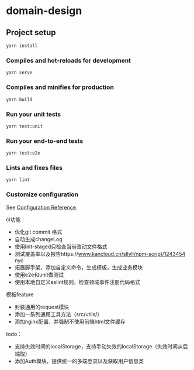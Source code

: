# domain-design

## Project setup
```
yarn install
```

### Compiles and hot-reloads for development
```
yarn serve
```

### Compiles and minifies for production
```
yarn build
```

### Run your unit tests
```
yarn test:unit
```

### Run your end-to-end tests
```
yarn test:e2e
```

### Lints and fixes files
```
yarn lint
```

### Customize configuration
See [Configuration Reference](https://cli.vuejs.org/config/).


ci功能：
- 优化git commit 格式
- 自动生成changeLog
- 使用lint-staged只检查当前改动文件格式
- 测试覆盖率以及报告https://www.kancloud.cn/sllyli/npm-script/1243454 nyc
- 拓展脚手架，添加自定义命令，生成模板，生成业务模块
- 使用e2e和unit做测试
- 使用本地自定义eslint规则，检查领域事件注册代码格式

模板feature
- 封装通用的request模块
- 添加一系列通用工具方法（src/utils/）
- 添加nginx配置，并强制不使用前端html文件缓存

todo：
- 支持失效时间的localStorage，支持手动失效的localStorage（失效时间从后端取）
- 添加Auth模块，提供统一的多端登录以及获取用户信息类


<!-- HUSKY_SKIP_HOOKS

开发流程说明：
- 代码提交 统一使用yarn commit提交代码

commit选项说明：
feat 新功能
fix Bug 修复
docs 文档更新
style 代码的格式，标点符号的更新
refactor 代码重构
perf 性能优化
test 测试更新
build 构建系统或者包依赖更新
ci CI 配置，脚本文件等更新
chore 非 src 或者 测试文件的更新
revert commit 回退 -->